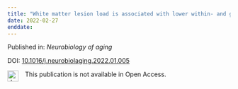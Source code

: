 ```yaml
---
title: "White matter lesion load is associated with lower within- and greater between- network connectivity across older age."
date: 2022-02-27
enddate:
---
```


Published in: *Neurobiology of aging*

DOI: [10.1016/j.neurobiolaging.2022.01.005](https://doi.org/10.1016/j.neurobiolaging.2022.01.005)

<img src=https://upload.wikimedia.org/wikipedia/commons/thumb/0/0e/Closed_Access_logo_transparent.svg/1200px-Closed_Access_logo_transparent.svg.png alt="drawing" width="25" align="left"/> &nbsp;&nbsp;&nbsp;This publication is not available in Open Access.


